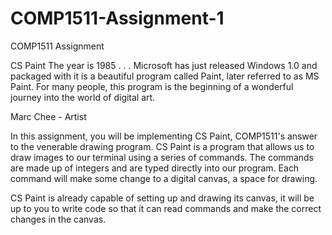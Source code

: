 # COMP1511-Assignment-1
COMP1511 Assignment

CS Paint
The year is 1985 . . . Microsoft has just released Windows 1.0 and packaged with it is a beautiful program called Paint, later referred to as MS Paint. For many people, this program is the beginning of a wonderful journey into the world of digital art.

Marc Chee - Artist

In this assignment, you will be implementing CS Paint, COMP1511's answer to the venerable drawing program. CS Paint is a program that allows us to draw images to our terminal using a series of commands. The commands are made up of integers and are typed directly into our program. Each command will make some change to a digital canvas, a space for drawing.

CS Paint is already capable of setting up and drawing its canvas, it will be up to you to write code so that it can read commands and make the correct changes in the canvas.

